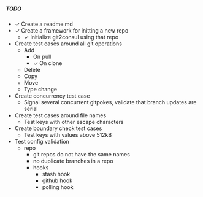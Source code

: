 ##### TODO

* ✓ Create a readme.md
* ✓ Create a framework for initting a new repo
    * ✓ Initialize git2consul using that repo
* Create test cases around all git operations
    * Add
        * On pull
        * ✓ On clone
    * Delete
    * Copy
    * Move
    * Type change
* Create concurrency test case
    * Signal several concurrent gitpokes, validate that branch updates are serial
* Create test cases around file names
    * Test keys with other escape characters
* Create boundary check test cases
    * Test keys with values above 512kB
* Test config validation
    * repo
        * git repos do not have the same names
        * no duplicate branches in a repo
        * hooks
            * stash hook
            * github hook
            * polling hook
